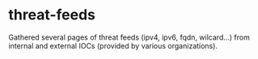 # threat-feeds
Gathered several pages of threat feeds (ipv4, ipv6, fqdn, wilcard...) from internal and external IOCs (provided by various organizations).
